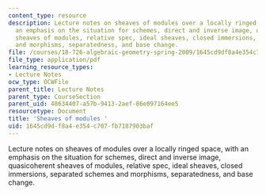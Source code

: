 ```yaml
---
content_type: resource
description: Lecture notes on sheaves of modules over a locally ringed space, with
  an emphasis on the situation for schemes, direct and inverse image, quasicoherent
  sheaves of modules, relative spec, ideal sheaves, closed immersions, separated schemes
  and morphisms, separatedness, and base change.
file: /courses/18-726-algebraic-geometry-spring-2009/1645cd9df8a4e354c707fb7187903baf_MIT18_726s09_lec07_modules.pdf
file_type: application/pdf
learning_resource_types:
- Lecture Notes
ocw_type: OCWFile
parent_title: Lecture Notes
parent_type: CourseSection
parent_uid: 48634407-a57b-9413-2aef-86e097164ee5
resourcetype: Document
title: 'Sheaves of modules '
uid: 1645cd9d-f8a4-e354-c707-fb7187903baf
---
```

Lecture notes on sheaves of modules over a locally ringed space, with an emphasis on the situation for schemes, direct and inverse image, quasicoherent sheaves of modules, relative spec, ideal sheaves, closed immersions, separated schemes and morphisms, separatedness, and base change.

